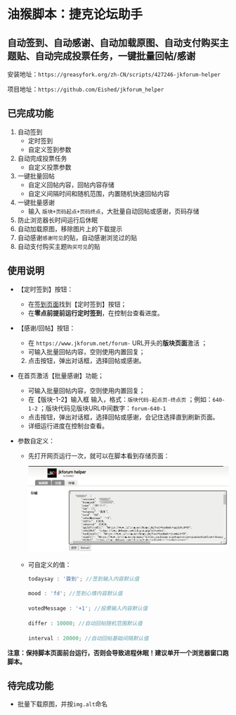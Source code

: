 # 油猴脚本：捷克论坛助手

## 自动签到、自动感谢、自动加载原图、自动支付购买主题贴、自动完成投票任务，一键批量回帖/感谢

安装地址：`https://greasyfork.org/zh-CN/scripts/427246-jkforum-helper`

项目地址：`https://github.com/Eished/jkforum_helper`

## 已完成功能

1. 自动签到
   - 定时签到
   - 自定义签到参数
2. 自动完成投票任务
   - 自定义投票参数
3. 一键批量回帖
   - 自定义回帖内容，回帖内容存储
   - 自定义间隔时间和随机范围，内置随机快速回帖内容
4. 一键批量感谢
   - 输入 `版块+页码起点+页码终点`，大批量自动回帖或感谢，页码存储
5. 防止浏览器长时间运行后休眠
6. 自动加载原图，移除图片上的下载提示
7. 自动感谢`感谢可见`的贴，自动感谢浏览过的贴
8. 自动支付购买主题`购买可见`的贴

## 使用说明

- 【定时签到】按钮：
  - 在[签到页面](https://www.jkforum.net/plugin/?id=dsu_paulsign:sign)找到【定时签到】按钮；
  - 在**零点前提前运行定时签到**，在控制台查看进度。
  
- 【感谢/回帖】按钮：
  - 在 `https://www.jkforum.net/forum-` URL开头的**版块页面**激活 ；
  - 可输入批量回帖内容，空则使用内置回复；
  2. 点击按钮，弹出对话框，选择回帖或感谢。
  
- 在首页激活【批量感谢】功能；
   - 可输入批量回帖内容，空则使用内置回复；
   - 在【版块-1-2】输入框 输入，格式：`版块代码-起点页-终点页` ；例如：`640-1-2` ；版块代码见版块URL中间数字：`forum-640-1`
   - 点击按钮，弹出对话框，选择回帖或感谢，会记住选择直到刷新页面。
   - 详细运行进度在控制台查看。
   
- 参数自定义：

  - 先打开网页运行一次，就可以在脚本看到存储页面：

    ![image-20210611163109214](readme.assets/image-20210611163109214.png)

  - 可自定义的值：

    ```javascript
    todaysay : '簽到'; //签到输入内容默认值
    
    mood : 'fd'; //签到心情内容默认值
    
    votedMessage : '+1'; //投票输入内容默认值
    
    differ : 10000; //自动回帖随机范围默认值
      
    interval : 20000; //自动回帖基础间隔默认值
    ```

    

**注意：保持脚本页面前台运行，否则会导致进程休眠！建议单开一个浏览器窗口跑脚本。**

## 待完成功能

- 批量下载原图，并按`img.alt`命名